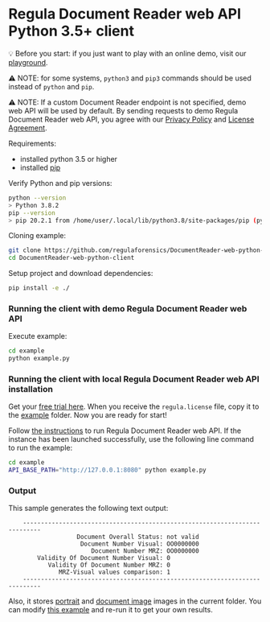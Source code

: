# Regula Document Reader web API Python 3.5+ client

:bulb: Before you start: if you just want to play with an online demo, visit our [playground](https://api.regulaforensics.com).

:warning: NOTE: for some systems, `python3` and `pip3` commands should be used instead of `python` and `pip`.

:warning: NOTE: If a custom Document Reader endpoint is not specified, demo web API will be used by default.
By sending requests to demo Regula Document Reader web API, 
you agree with our [Privacy Policy](https://regulaforensics.com/en/company/privacy/) 
and [License Agreement](https://downloads.regulaforensics.com/work/SDK/doc/Eula.pdf).

Requirements:
- installed python 3.5 or higher
- installed [pip](https://pip.pypa.io/en/stable/installing/)

Verify Python and pip versions:
```bash
python --version  
> Python 3.8.2
pip --version     
> pip 20.2.1 from /home/user/.local/lib/python3.8/site-packages/pip (python 3.8)
```

Cloning example:
```bash
git clone https://github.com/regulaforensics/DocumentReader-web-python-client.git
cd DocumentReader-web-python-client
```

Setup project and download dependencies:
```bash
pip install -e ./
```

### Running the client with demo Regula Document Reader web API

Execute example:
```bash
cd example
python example.py
```

### Running the client with local Regula Document Reader web API installation

Get your [free trial here](https://mobile.regulaforensics.com/). When you receive the `regula.license` file, 
copy it to the [example](../example) folder. Now you are ready for start!

Follow [the instructions](https://docs.regulaforensics.com/web-service/quick-start-guide) to run Regula Document Reader web API.
If the instance has been launched successfully, use the following line command to run the example:

```bash
cd example
API_BASE_PATH="http://127.0.0.1:8080" python example.py
```

### Output 
This sample generates the following text output:
```text
    ---------------------------------------------------------------------------
                   Document Overall Status: not valid
                    Document Number Visual: OO0000000
                       Document Number MRZ: OO0000000
        Validity Of Document Number Visual: 0
           Validity Of Document Number MRZ: 0
              MRZ-Visual values comparison: 1
    ---------------------------------------------------------------------------
```
Also, it stores [portrait](portrait.jpg) and [document image](document-image.jpg) images in the current folder.
You can modify [this example](../example/example.py) and re-run it to get your own results.
